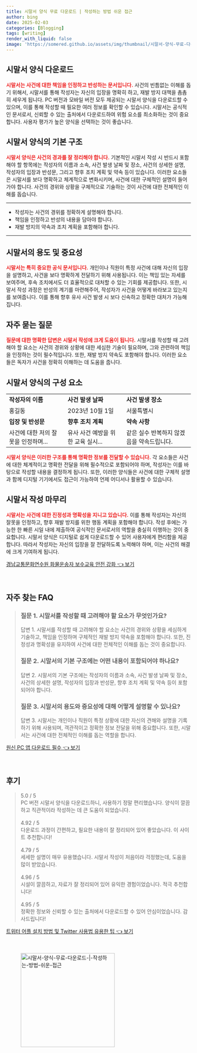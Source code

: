 ```yaml
---
title: 시말서 양식 무료 다운로드 | 작성하는 방법 쉬운 접근
author: bing
date: 2025-02-03
categories: [Blogging]
tags: [writing]
render_with_liquid: false
image: 'https://somered.github.io/assets/img/thumbnail/시말서-양식-무료-다운로드-|-작성하는-방법-쉬운-접근.webp'
---
```



<h2 id='시말서_양식_다운로드'>시말서 양식 다운로드</h2>

<p><b><span style="color: #ee2323;">시말서는 사건에 대한 책임을 인정하고 반성하는 문서입니다.</span></b> 사건의 빈틈없는 이해를 돕기 위해서, 시말서를 통해 작성자는 자신의 입장을 명확히 하고, 재발 방지 대책을 촘촘히 세우게 됩니다. PC 버전과 모바일 버전 모두 제공되는 시말서 양식을 다운로드할 수 있으며, 이를 통해 작성할 때 필요한 여러 정보를 확인할 수 있습니다. 시말서는 공식적인 문서로서, 신뢰할 수 있는 출처에서 다운로드하여 위험 요소를 최소화하는 것이 중요합니다. 사용자 평가가 높은 양식을 선택하는 것이 좋습니다.</p>

<h2 id='시말서_양식_구조'>시말서 양식의 기본 구조</h2>

<p><b><span style="color: #ee2323;">시말서 양식은 사건의 경과를 잘 정리해야 합니다.</span></b> 기본적인 시말서 작성 시 반드시 포함해야 할 항목에는 작성자의 이름과 소속, 사건 발생 날짜 및 장소, 사건의 상세한 설명, 작성자의 입장과 반성문, 그리고 향후 조치 계획 및 약속 등이 있습니다. 이러한 요소들은 시말서를 보다 명확하고 체계적으로 변화시키며, 사건에 대한 구체적인 설명이 들어가야 합니다. 사건의 경위와 상황을 구체적으로 기술하는 것이 사건에 대한 전체적인 이해를 돕습니다.</p>

<hr />

<ul>
    <li>작성자는 사건의 경위를 정확하게 설명해야 합니다.</li>
    <li>책임을 인정하고 반성의 내용을 담아야 합니다.</li>
    <li>재발 방지의 약속과 조치 계획을 포함해야 합니다.</li>
</ul>

<hr />

<h2 id='시말서_용도_및_중요성'>시말서의 용도 및 중요성</h2>

<p><b><span style="color: #ee2323;">시말서는 특히 중요한 공식 문서입니다.</span></b> 개인이나 직원이 특정 사건에 대해 자신의 입장을 설명하고, 사건을 보다 명확하게 전달하기 위해 사용됩니다. 이는 책임 있는 자세를 보여주며, 후속 조치에서도 더 효율적으로 대처할 수 있는 기회를 제공합니다. 또한, 시말서 작성 과정은 반성의 계기를 마련해주어, 작성자가 사건을 어떻게 바라보고 있는지를 보여줍니다. 이를 통해 향후 유사 사건 발생 시 보다 신속하고 정확한 대처가 가능해집니다.</p>

<h2 id='자주_묻는_질문_QNA'>자주 묻는 질문</h2>

<p><b><span style="color: #ee2323;">질문에 대한 명확한 답변은 시말서 작성에 크게 도움이 됩니다.</span></b> 시말서를 작성할 때 고려해야 할 요소는 사건의 경위와 상황에 대한 세심한 기술이 필요하며, 그와 관련하여 책임을 인정하는 것이 필수적입니다. 또한, 재발 방지 약속도 포함해야 합니다. 이러한 요소들은 독자가 사건을 정확히 이해하는 데 도움을 줍니다.</p>

<h2 id='시말서_양식_구성요소'>시말서 양식의 구성 요소</h2>

<table>
    <tr>
        <td><b>작성자의 이름</b></td>
        <td><b>사건 발생 날짜</b></td>
        <td><b>사건 발생 장소</b></td>
    </tr>
    <tr>
        <td>홍길동</td>
        <td>2023년 10월 1일</td>
        <td>서울특별시</td>
    </tr>
    <tr>
        <td><b>입장 및 반성문</b></td>
        <td><b>향후 조치 계획</b></td>
        <td><b>약속 사항</b></td>
    </tr>
    <tr>
        <td>사건에 대한 저의 잘못을 인정하며...</td>
        <td>유사 사건 예방을 위한 교육 실시...</td>
        <td>같은 실수 반복하지 않겠음을 약속드립니다.</td>
    </tr>
</table>

<p><b><span style="color: #ee2323;">시말서 양식은 이러한 구조를 통해 명확한 정보를 전달할 수 있습니다.</span></b> 각 요소들은 사건에 대한 체계적이고 명확한 전달을 위해 필수적으로 포함되어야 하며, 작성자는 이를 바탕으로 작성할 내용을 결정하게 됩니다. 또한, 이러한 양식들은 사건에 대한 구체적 설명과 함께 디지털 기기에서도 접근이 가능하여 언제 어디서나 활용할 수 있습니다.</p>

<h2 id='마무리'>시말서 작성 마무리</h2>

<p><b><span style="color: #ee2323;">시말서는 사건에 대한 진정성과 명확성을 지니고 있습니다.</span></b> 이를 통해 작성자는 자신의 잘못을 인정하고, 향후 재발 방지를 위한 행동 계획을 포함해야 합니다. 작성 후에는 가능한 한 빠른 시일 내에 제출하여 공식적인 문서로서의 역할을 충실히 이행하는 것이 중요합니다. 시말서 양식은 디지털로 쉽게 다운로드할 수 있어 사용자에게 편리함을 제공합니다. 따라서 작성자는 자신의 입장을 잘 전달하도록 노력해야 하며, 이는 사건의 해결에 크게 기여하게 됩니다.</p>


<p><a class="click-button" title="경남교통문화연수원 화물운송자 보수교육 안전 강화" href="https://somered.github.io/posts/%EA%B2%BD%EB%82%A8%EA%B5%90%ED%86%B5%EB%AC%B8%ED%99%94%EC%97%B0%EC%88%98%EC%9B%90-%ED%99%94%EB%AC%BC%EC%9A%B4%EC%86%A1%EC%9E%90-%EB%B3%B4%EC%88%98%EA%B5%90%EC%9C%A1-%EC%95%88%EC%A0%84-%EA%B0%95%ED%99%94/" rel="dofollow">경남교통문화연수원 화물운송자 보수교육 안전 강화 👈 보기</a></p><br>
<h2 id='자주_찾는_FAQ'>자주 찾는 FAQ</h2>
<div itemscope="" itemtype="https://schema.org/FAQPage"> 
<blockquote> 
<div itemscope="" itemprop="mainEntity" itemtype="https://schema.org/Question"> 
<h3 itemprop="name">질문 1. 시말서를 작성할 때 고려해야 할 요소가 무엇인가요?</h3> 
<div itemscope="" itemprop="acceptedAnswer" itemtype="https://schema.org/Answer"> 
<span itemprop="text"> 
<p>답변 1. 시말서를 작성할 때 고려해야 할 요소는 사건의 경위와 상황을 세심하게 기술하고, 책임을 인정하며 구체적인 재발 방지 약속을 포함해야 합니다. 또한, 진정성과 명확성을 유지하여 사건에 대한 전체적인 이해를 돕는 것이 중요합니다.</p> 
</span> 
</div> 
</div> 
<div itemscope="" itemprop="mainEntity" itemtype="https://schema.org/Question"> 
<h3 itemprop="name">질문 2. 시말서의 기본 구조에는 어떤 내용이 포함되어야 하나요?</h3> 
<div itemscope="" itemprop="acceptedAnswer" itemtype="https://schema.org/Answer"> 
<span itemprop="text"> 
<p>답변 2. 시말서의 기본 구조에는 작성자의 이름과 소속, 사건 발생 날짜 및 장소, 사건의 상세한 설명, 작성자의 입장과 반성문, 향후 조치 계획 및 약속 등이 포함되어야 합니다.</p> 
</span> 
</div> 
</div> 
<div itemscope="" itemprop="mainEntity" itemtype="https://schema.org/Question"> 
<h3 itemprop="name">질문 3. 시말서의 용도와 중요성에 대해 어떻게 설명할 수 있나요?</h3> 
<div itemscope="" itemprop="acceptedAnswer" itemtype="https://schema.org/Answer"> 
<span itemprop="text"> 
<p>답변 3. 시말서는 개인이나 직원이 특정 상황에 대한 자신의 견해와 설명을 기록하기 위해 사용되며, 객관적이고 정확한 정보 전달을 위해 중요합니다. 또한, 시말서는 사건에 대한 전체적인 이해를 돕는 역할을 합니다.</p> 
</span> 
</div> 
</div> 
</blockquote> 
</div>
<p><a class="click-button" title="원신 PC 앱 다운로드 필수" href="https://somered.github.io/posts/%EC%9B%90%EC%8B%A0-PC-%EC%95%B1-%EB%8B%A4%EC%9A%B4%EB%A1%9C%EB%93%9C-%ED%95%84%EC%88%98/" rel="dofollow">원신 PC 앱 다운로드 필수 👈 보기</a></p><br>
<h2 id='후기'>후기</h2>
<div itemscope itemtype="https://schema.org/Product">
  <blockquote>
  <div itemprop="review" itemscope itemtype="https://schema.org/Review">
      <div itemprop="reviewRating" itemscope itemtype="https://schema.org/Rating"> <span itemprop="ratingValue">5.0</span> / <span itemprop="bestRating">5</span> </div>
      <span itemprop="reviewBody">PC 버전 시말서 양식을 다운로드하니, 사용하기 정말 편리했습니다. 양식이 깔끔하고 직관적이라 작성하는 데 큰 도움이 되었습니다.</span>
  </div>
  <br>
  <div itemprop="review" itemscope itemtype="https://schema.org/Review">
      <div itemprop="reviewRating" itemscope itemtype="https://schema.org/Rating"> <span itemprop="ratingValue">4.92</span> / <span itemprop="bestRating">5</span> </div>
      <span itemprop="reviewBody">다운로드 과정이 간편하고, 필요한 내용이 잘 정리되어 있어 좋았습니다. 이 사이트 추천합니다!</span>
  </div>
  <br>
  <div itemprop="review" itemscope itemtype="https://schema.org/Review">
      <div itemprop="reviewRating" itemscope itemtype="https://schema.org/Rating"> <span itemprop="ratingValue">4.79</span> / <span itemprop="bestRating">5</span> </div>
      <span itemprop="reviewBody">세세한 설명이 매우 유용했습니다. 시말서 작성이 처음이라 걱정했는데, 도움을 많이 받았습니다.</span>
  </div>
  <br>
  <div itemprop="review" itemscope itemtype="https://schema.org/Review">
      <div itemprop="reviewRating" itemscope itemtype="https://schema.org/Rating"> <span itemprop="ratingValue">4.96</span> / <span itemprop="bestRating">5</span> </div>
      <span itemprop="reviewBody">시설이 깔끔하고, 자료가 잘 정리되어 있어 유익한 경험이었습니다. 적극 추천합니다!</span>
  </div>
  <br>
  <div itemprop="review" itemscope itemtype="https://schema.org/Review">
      <div itemprop="reviewRating" itemscope itemtype="schema.org/Rating"> <span itemprop="ratingValue">4.95</span> / <span itemprop="bestRating">5</span> </div>
      <span itemprop="reviewBody">정확한 정보와 신뢰할 수 있는 출처에서 다운로드할 수 있어 안심이었습니다. 감사드립니다!</span>
  </div>
  </blockquote>
</div>
<p><a class="click-button" title="트위터 어플 설치 방법 및 Twitter 사용법 유용한 팁" href="https://somered.github.io/posts/%ED%8A%B8%EC%9C%84%ED%84%B0-%EC%96%B4%ED%94%8C-%EC%84%A4%EC%B9%98-%EB%B0%A9%EB%B2%95-%EB%B0%8F-Twitter-%EC%82%AC%EC%9A%A9%EB%B2%95-%EC%9C%A0%EC%9A%A9%ED%95%9C-%ED%8C%81/" rel="dofollow">트위터 어플 설치 방법 및 Twitter 사용법 유용한 팁 👈 보기</a></p><br>
<figure class="image"><img src="https://somered.github.io/assets/img/thumbnail/시말서-양식-무료-다운로드-|-작성하는-방법-쉬운-접근.webp" alt="시말서-양식-무료-다운로드-|-작성하는-방법-쉬운-접근" width="256" height="256"></figure>